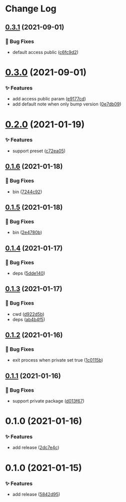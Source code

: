 # Change Log 

## [0.3.1](https://github.com/chnliquan/release/compare/v0.3.0...v0.3.1) (2021-09-01)


### 🐛 Bug Fixes

* default access public ([c6fc9d2](https://github.com/chnliquan/release/commit/c6fc9d2ecb0baf8172a7999173858a4742ca2a6d))



 

# [0.3.0](https://github.com/chnliquan/release/compare/v0.2.0...v0.3.0) (2021-09-01)


### ✨ Features

* add access public param ([e9177cd](https://github.com/chnliquan/release/commit/e9177cd02601c9b5eb64b3ad90cbd10da050a2ec))
* add default note when only bump version ([0e7db09](https://github.com/chnliquan/release/commit/0e7db0966bade76d0de2a219601bd99c1ddb7b7d))



 

# [0.2.0](https://github.com/chnliquan/release/compare/v0.1.6...v0.2.0) (2021-01-19)


### ✨ Features

* support preset ([c72ea05](https://github.com/chnliquan/release/commit/c72ea05a7025e29fd0fa2942dfe547a9a49638cd))



 

## [0.1.6](https://github.com/chnliquan/release/compare/v0.1.5...v0.1.6) (2021-01-18)


### 🐛 Bug Fixes

* bin ([7244c92](https://github.com/chnliquan/release/commit/7244c92ec1211e572f0cf6abd014570b14015802))



 

## [0.1.5](https://github.com/chnliquan/release/compare/v0.1.4...v0.1.5) (2021-01-18)


### 🐛 Bug Fixes

* bin ([2e4780b](https://github.com/chnliquan/release/commit/2e4780b860323f18ee464f69132eaeaa2fe3b4b1))



 

## [0.1.4](https://github.com/chnliquan/release/compare/v0.1.3...v0.1.4) (2021-01-17)


### 🐛 Bug Fixes

* deps ([5dde140](https://github.com/chnliquan/release/commit/5dde1403303faa63833fce507589423faade1f25))



 

## [0.1.3](https://github.com/chnliquan/release/compare/v0.1.2...v0.1.3) (2021-01-17)


### 🐛 Bug Fixes

* cwd ([d922d5b](https://github.com/chnliquan/release/commit/d922d5b27c0c66fde9ae1401f509695a44cc753e))
* deps ([ab4b4f5](https://github.com/chnliquan/release/commit/ab4b4f5c2039aa7048d966271db3230f27d93663))



 

## [0.1.2](https://github.com/chnliquan/release/compare/v0.1.1...v0.1.2) (2021-01-16)


### 🐛 Bug Fixes

* exit process when private set true ([1c0115b](https://github.com/chnliquan/release/commit/1c0115bca8bab87569cfc2743eecaf3e7063549d))



 

## [0.1.1](https://github.com/chnliquan/release-npm/compare/v0.1.0...v0.1.1) (2021-01-16)


### 🐛 Bug Fixes

* support private package ([d013f67](https://github.com/chnliquan/release-npm/commit/d013f679058395e5721dbdd2230f99281467511f))



 

# 0.1.0 (2021-01-16)


### ✨ Features

* add release ([2dc7e4c](https://github.com/chnliquan/release-npm/commit/2dc7e4c75b010dc1948c8d813c741c2a63fbfe05))



 

# 0.1.0 (2021-01-15)


### ✨ Features

* add release ([5842d95](https://github.com/chnliquan/release-npm/commit/5842d95ab86a736b9bb38a5cffb2817ff331a0bf))